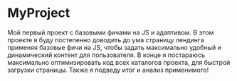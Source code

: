 # MyProject
Мой первый проект с базовыми фичами на JS и адаптивом. 
В этом проекте я буду постепенно доводить до ума страницу лендинга применяя базовые фичи на JS, чтобы задать максимально удобный и динамический контент для пользователя. 
В конце я постараюсь максимально оптимизировать код всех каталогов проекта, для быстрой загрузки страницы. 
Также я подведу итог и анализ применимого!
